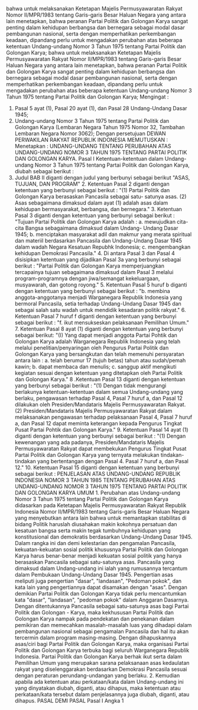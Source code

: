  bahwa untuk melaksanakan Ketetapan Majelis Permusyawaratan Rakyat Nomor II/MPR/1983 tentang Garis-garis Besar Haluan Negara yang antara lain menetapkan, bahwa peranan Partai Politik dan Golongan Karya sangat penting dalam kehidupan berbangsa dan bernegara sebagai modal dasar pembangunan nasional, serta dengan memperhatikan perkembangan keadaan, dipandang perlu untuk mengadakan perubahan atas beberapa ketentuan Undang-undang Nomor 3 Tahun 1975 tentang Partai Politik dan Golongan Karya; bahwa untuk melaksanakan Ketetapan Majelis Permusyawaratan Rakyat Nomor II/MPR/1983 tentang Garis-garis Besar Haluan Negara yang antara lain menetapkan, bahwa peranan Partai Politik dan Golongan Karya sangat penting dalam kehidupan berbangsa dan bernegara sebagai modal dasar pembangunan nasional, serta dengan memperhatikan perkembangan keadaan, dipandang perlu untuk mengadakan perubahan atas beberapa ketentuan Undang-undang Nomor 3 Tahun 1975 tentang Partai Politik dan Golongan Karya;
Mengingat :

1. Pasal 5 ayat (1), Pasal 20 ayat (1), dan Pasal 28 Undang-Undang Dasar 1945;
2. Undang-undang Nomor 3 Tahun 1975 tentang Partai Politik dan Golongan Karya (Lembaran Negara Tahun 1975 Nomor 32, Tambahan Lembaran Negara Nomor 3062); Dengan persetujuan DEWAN PERWAKILAN RAKYAT REPUBLIK INDONESIA MEMUTUSKAN : Menetapkan : UNDANG-UNDANG TENTANG PERUBAHAN ATAS UNDANG-UNDANG NOMOR 3 TAHUN 1975 TENTANG PARTAI POLITIK DAN GOLONGAN KARYA. Pasal I Ketentuan-ketentuan dalam Undang-undang Nomor 3 Tahun 1975 tentang Partai Politik dan Golongan Karya, diubah sebagai berikut :
1. Judul BAB II diganti dengan judul yang berbunyi sebagai berikut "ASAS, TUJUAN, DAN PROGRAM" 2. Ketentuan Pasal 2 diganti dengan ketentuan yang berbunyi sebagai berikut : "(1) Partai Politik dan Golongan Karya berasaskan Pancasila sebagai satu- satunya asas. (2) Asas sebagaimana dimaksud dalam ayat (1) adalah asas dalam kehidupan bermasyarakat, berbangsa, dan bernegara." 3. Ketentuan Pasal 3 diganti dengan ketentuan yang berbunyi sebagai berikut : "Tujuan Partai Politik dan Golongan Karya adalah :
a. mewujudkan cita-cita Bangsa sebagaimana dimaksud dalam Undang- Undang Dasar 1945;
b. menciptakan masyarakat adil dan makmur yang merata spiritual dan materiil berdasarkan Pancasila dan Undang-Undang Dasar 1945 dalam wadah Negara Kesatuan Repubhk Indonesia;
c. mengembangkan kehidupan Demokrasi Pancasila." 4. Di antara Pasal 3 dan Pasal 4 disisipkan ketentuan yang dijadikan Pasal 3a yang berbunyi sebagai berikut : "Partai Politik dan Golongan Karya memperjuangkan tercapainya tujuan sebagaimana dimaksud dalam Pasal 3 melalui program-programnya dengan jiwa/semangat kekeluargaan, musyawarah, dan gotong royong." 5. Ketentuan Pasal 5 huruf b diganti dengan ketentuan yang berbunyi sebagai berikut : "b. membina anggota-anggotanya menjadi Warganegara Republik Indonesia yang bermoral Pancasila, setia terhadap Undang-Undang Dasar 1945 dan sebagai salah satu wadah untuk mendidik kesadaran politik rakyat." 6. Ketentuan Pasal 7 huruf f diganti dengan ketentuan yang berbunyi sebagai berikut : "f. ikut mensukseskan pelaksanaan Pemilihan Umum." 7. Ketentuan Pasal 8 ayat (1) diganti dengan ketentuan yang berbunyi sebagai berikut: "(I) Yang dapat menjadi anggota Partai Pohtik dan Golongan Karya adalah Warganegara Republik Indonesia yang telah melalui penelitian/penyaringan oleh Pengurus Partai Politik dan Golongan Karya yang bersangkutan dan telah memenuhi persyaratan antara lain :
a. telah berumur 17 (tujuh betas) tahun atau sudah/pemah kawin;
b. dapat membaca dan menulis;
c. sanggup aktif mengikuti kegiatan sesuai dengan ketentuan yang ditetapkan oleh Partai Politik dan Golongan Karya." 8 .Ketentuan Pasal 13 diganti dengan ketentuan yang berbunyi sebagai berikut : "(1) Dengan tidak mengurangi berlakunya ketentuan-ketentuan dalam semua Undang-undang yang berlaku, pengawasan terhadap Pasal 4, Pasal 7 huruf a, dan Pasal 12 dilakukan oleh Presiden/Mandataris Majelis Permusyawaratan Rakyat. (2) Presiden/Mandataris Majelis Permusyawaratan Rakyat dalam melaksanakan pengawasan terhadap pelaksanaan Pasal 4, Pasal 7 huruf a, dan Pasal 12 dapat meminta keterangan kepada Pengurus Tingkat Pusat Partai Pohtik dan Golongan Karya." 9. Ketentuan Pasal 14 ayat (1) diganti dengan ketentuan yang berbunyi sebagai berikut : "(1) Dengan kewenangan yang ada padanya, Presiden/Mandataris Majelis Permusyawaratan Rakyat dapat membekukan Pengurus Tingkat Pusat Partai Politik dan Golongan Karya yang ternyata melakukan tindakan- tindakan yang bertentangan dengan Pasal 4. Pasal 7 huruf a, dan Pasal 12." 10. Ketentuan Pasal 15 diganti dengan ketentuan yang berbunyi sebagai berikut : PENJELASAN ATAS UNDANG-UNDANG REPUBLIK INDONESIA NOMOR 3 TAHUN 1985 TENTANG PERUBAHAN ATAS UNDANG-UNDANG NOMOR 3 TAHUN 1975 TENTANG PARTAI POLITIK DAN GOLONGAN KARYA UMUM 1. Perubahan atas Undang-undang Nomor 3 Tahun 1975 tentang Partai Politik dan Golongan Karya didasarkan pada Ketetapan Majelis Permusyawaratan Rakyat Republik Indonesia Nomor II/MPR/1983 tentang Garis-garis Besar Haluan Negara yang menyebutkan antara lain bahwa untuk memantapkan stabilitas di bidang Politik haruslah diusahakan makin kokohnya persatuan dan kesatuan bangsa serta makin tegak tumbuhnya kehidupan yang konstitusional dan demokratis berdasarkan Undang-Undang Dasar 1945. Dalam rangka ini dan demi kelestarian dan pengamalan Pancasila, kekuatan-kekuatan sosial politik khususnya Partai Politik dan Golongan Karya harus benar-benar menjadi kekuatan sosial politik yang hanya berasaskan Pancasila sebagai satu-satunya asas. Pancasila yang dimaksud dalam Undang-undang ini ialah yang rumusannya tercantum dalam Pembukaan Undang-Undang Dasar 1945. Pengertian asas meliputi juga pengertian "dasar", "landasan", "Pedoman pokok", dan kata lain yang pengertiannya dapat disamakan dengan "asas". Dengan demikian Partai Politik dan Golongan Karya tidak perlu mencantumkan kata "dasar", "landasan", "pedoman pokok" dalam Anggaran Dasarnya. Dengan ditentukannya Pancasila sebagai satu-satunya asas bagi Partai Politik dan Golongan - Karya, maka kekhususan Partai Politik dan Golongan Karya nampak pada pendekatan dan penekanan dalam pemikiran dan memecahkan masalah-masalah luas yang dihadapi dalam pembangunan nasional sebagai pengamalan Pancasila dan hal itu akan tercermin dalam program masing-masing. Dengan dihapuskannya asas/ciri bagi Partai Politik dan Golongan Karya, maka organisasi Partai Politik dan Golongan Karya terbuka bagi seluruh Warganegara Republik Indonesia. Partai Politik dan Golongan Karya berhak ikut serta dalam Pemilihan Umum yang merupakan sarana pelaksanaan asas kedaulatan rakyat yang diselenggarakan berdasarkan Demokrasi Pancasila sesuai dengan peraturan perundang-undangan yang berlaku. 2. Kemudian apabila ada ketentuan atau perkataan/kata dalam Undang-undang ini yang dinyatakan diubah, diganti, atau dihapus, maka ketentuan atau perkataan/kata tersebut dalam penjelasannya juga diubah, diganti, atau dihapus. PASAL DEMI PASAL Pasal I Angka 1